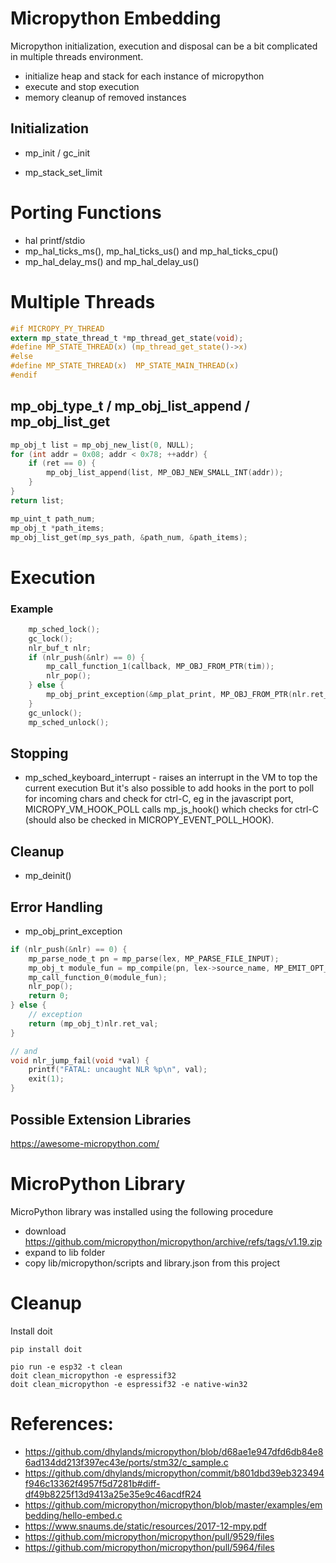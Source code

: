 # Micropython Embedding

Micropython initialization, execution and disposal can be a bit complicated in multiple threads environment.

- initialize heap and stack for each instance of micropython
- execute and stop execution
- memory cleanup of removed instances

## Initialization
- mp_init / gc_init

- mp_stack_set_limit


# Porting Functions
- hal printf/stdio
- mp_hal_ticks_ms(), mp_hal_ticks_us() and mp_hal_ticks_cpu() 
- mp_hal_delay_ms() and mp_hal_delay_us()



# Multiple Threads
```c
#if MICROPY_PY_THREAD
extern mp_state_thread_t *mp_thread_get_state(void);
#define MP_STATE_THREAD(x) (mp_thread_get_state()->x)
#else
#define MP_STATE_THREAD(x)  MP_STATE_MAIN_THREAD(x)
#endif
```

## mp_obj_type_t / mp_obj_list_append / mp_obj_list_get
```c
mp_obj_t list = mp_obj_new_list(0, NULL);
for (int addr = 0x08; addr < 0x78; ++addr) {
    if (ret == 0) {
        mp_obj_list_append(list, MP_OBJ_NEW_SMALL_INT(addr));
    }
}
return list;

mp_uint_t path_num;
mp_obj_t *path_items;
mp_obj_list_get(mp_sys_path, &path_num, &path_items);
```


# Execution

### Example
```c
    mp_sched_lock();
    gc_lock();
    nlr_buf_t nlr;
    if (nlr_push(&nlr) == 0) {
        mp_call_function_1(callback, MP_OBJ_FROM_PTR(tim));
        nlr_pop();
    } else {
        mp_obj_print_exception(&mp_plat_print, MP_OBJ_FROM_PTR(nlr.ret_val));
    }
    gc_unlock();
    mp_sched_unlock();
```

## Stopping
- mp_sched_keyboard_interrupt - raises an interrupt in the VM to top the current execution
But it's also possible to add hooks in the port to poll for incoming chars and check for ctrl-C, eg in the javascript port, MICROPY_VM_HOOK_POLL calls mp_js_hook() which checks for ctrl-C (should also be checked in MICROPY_EVENT_POLL_HOOK).

## Cleanup
- mp_deinit()

## Error Handling
- mp_obj_print_exception
```c
if (nlr_push(&nlr) == 0) {
    mp_parse_node_t pn = mp_parse(lex, MP_PARSE_FILE_INPUT);
    mp_obj_t module_fun = mp_compile(pn, lex->source_name, MP_EMIT_OPT_NONE, false);
    mp_call_function_0(module_fun);
    nlr_pop();
    return 0;
} else {
    // exception
    return (mp_obj_t)nlr.ret_val;
}

// and 
void nlr_jump_fail(void *val) {
    printf("FATAL: uncaught NLR %p\n", val);
    exit(1);
}
```

## Possible Extension Libraries
https://awesome-micropython.com/


# MicroPython Library
MicroPython library was installed using the following procedure
- download https://github.com/micropython/micropython/archive/refs/tags/v1.19.zip 
- expand to lib folder
- copy lib/micropython/scripts and library.json from this project


# Cleanup
Install doit
```
pip install doit
```

```
pio run -e esp32 -t clean
doit clean_micropython -e espressif32
doit clean_micropython -e espressif32 -e native-win32
```

# References:
- https://github.com/dhylands/micropython/blob/d68ae1e947dfd6db84e86ad134dd213f397ec43e/ports/stm32/c_sample.c
- https://github.com/dhylands/micropython/commit/b801dbd39eb323494f946c13362f4957f5d7281b#diff-df49b8225f13d9413a25e35e9c46acdfR24
- https://github.com/micropython/micropython/blob/master/examples/embedding/hello-embed.c
- https://www.snaums.de/static/resources/2017-12-mpy.pdf
- https://github.com/micropython/micropython/pull/9529/files
- https://github.com/micropython/micropython/pull/5964/files
